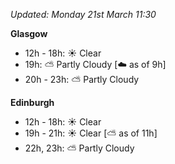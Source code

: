 *Updated: Monday 21st March 11:30*

**Glasgow**

* 12h - 18h: :sunny: Clear
* 19h: :partly_sunny: Partly Cloudy [:cloud: as of 9h]
* 20h - 23h: :partly_sunny: Partly Cloudy

**Edinburgh**

* 12h - 18h: :sunny: Clear
* 19h - 21h: :sunny: Clear [:partly_sunny: as of 11h]
* 22h, 23h: :partly_sunny: Partly Cloudy
